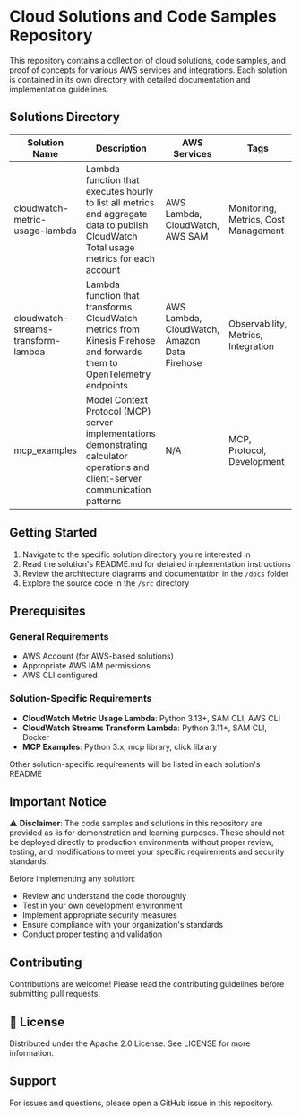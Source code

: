 # Cloud Solutions and Code Samples Repository

This repository contains a collection of cloud solutions, code samples, and proof of concepts for various AWS services and integrations. Each solution is contained in its own directory with detailed documentation and implementation guidelines.

## Solutions Directory

| Solution Name | Description | AWS Services | Tags |
|--------------|-------------|--------------|------|
| cloudwatch-metric-usage-lambda | Lambda function that executes hourly to list all metrics and aggregate data to publish CloudWatch Total usage metrics for each account | AWS Lambda, CloudWatch, AWS SAM | Monitoring, Metrics, Cost Management |
| cloudwatch-streams-transform-lambda | Lambda function that transforms CloudWatch metrics from Kinesis Firehose and forwards them to OpenTelemetry endpoints | AWS Lambda, CloudWatch, Amazon Data Firehose | Observability, Metrics, Integration |
| mcp_examples | Model Context Protocol (MCP) server implementations demonstrating calculator operations and client-server communication patterns | N/A | MCP, Protocol, Development |


## Getting Started

1. Navigate to the specific solution directory you're interested in
2. Read the solution's README.md for detailed implementation instructions
3. Review the architecture diagrams and documentation in the `/docs` folder
4. Explore the source code in the `/src` directory

## Prerequisites

### General Requirements
- AWS Account (for AWS-based solutions)
- Appropriate AWS IAM permissions
- AWS CLI configured

### Solution-Specific Requirements
- **CloudWatch Metric Usage Lambda**: Python 3.13+, SAM CLI, AWS CLI
- **CloudWatch Streams Transform Lambda**: Python 3.11+, SAM CLI, Docker
- **MCP Examples**: Python 3.x, mcp library, click library

Other solution-specific requirements will be listed in each solution's README


## Important Notice

⚠️ **Disclaimer**: The code samples and solutions in this repository are provided as-is for demonstration and learning purposes. These should not be deployed directly to production environments without proper review, testing, and modifications to meet your specific requirements and security standards.

Before implementing any solution:
- Review and understand the code thoroughly
- Test in your own development environment
- Implement appropriate security measures
- Ensure compliance with your organization's standards
- Conduct proper testing and validation

## Contributing

Contributions are welcome! Please read the contributing guidelines before submitting pull requests.


## 📜 License

Distributed under the Apache 2.0 License. See LICENSE for more information.



## Support

For issues and questions, please open a GitHub issue in this repository.
